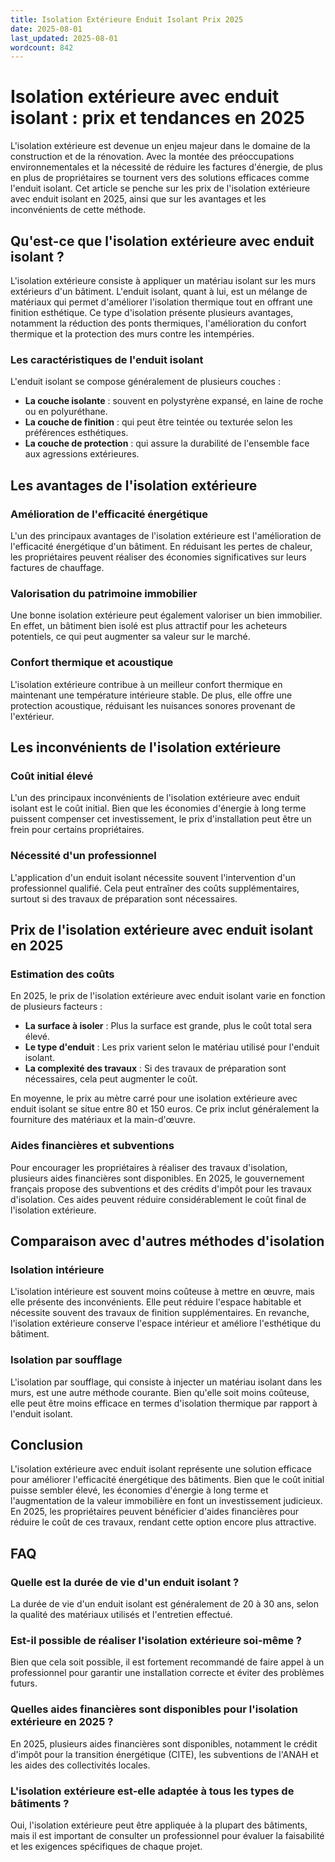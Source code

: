 ```yaml
---
title: Isolation Extérieure Enduit Isolant Prix 2025
date: 2025-08-01
last_updated: 2025-08-01
wordcount: 842
---
```


# Isolation extérieure avec enduit isolant : prix et tendances en 2025

L'isolation extérieure est devenue un enjeu majeur dans le domaine de la construction et de la rénovation. Avec la montée des préoccupations environnementales et la nécessité de réduire les factures d'énergie, de plus en plus de propriétaires se tournent vers des solutions efficaces comme l'enduit isolant. Cet article se penche sur les prix de l'isolation extérieure avec enduit isolant en 2025, ainsi que sur les avantages et les inconvénients de cette méthode.

## Qu'est-ce que l'isolation extérieure avec enduit isolant ?

L'isolation extérieure consiste à appliquer un matériau isolant sur les murs extérieurs d'un bâtiment. L'enduit isolant, quant à lui, est un mélange de matériaux qui permet d'améliorer l'isolation thermique tout en offrant une finition esthétique. Ce type d'isolation présente plusieurs avantages, notamment la réduction des ponts thermiques, l'amélioration du confort thermique et la protection des murs contre les intempéries.

### Les caractéristiques de l'enduit isolant

L'enduit isolant se compose généralement de plusieurs couches :
- **La couche isolante** : souvent en polystyrène expansé, en laine de roche ou en polyuréthane.
- **La couche de finition** : qui peut être teintée ou texturée selon les préférences esthétiques.
- **La couche de protection** : qui assure la durabilité de l'ensemble face aux agressions extérieures.

## Les avantages de l'isolation extérieure

### Amélioration de l'efficacité énergétique

L'un des principaux avantages de l'isolation extérieure est l'amélioration de l'efficacité énergétique d'un bâtiment. En réduisant les pertes de chaleur, les propriétaires peuvent réaliser des économies significatives sur leurs factures de chauffage.

### Valorisation du patrimoine immobilier

Une bonne isolation extérieure peut également valoriser un bien immobilier. En effet, un bâtiment bien isolé est plus attractif pour les acheteurs potentiels, ce qui peut augmenter sa valeur sur le marché.

### Confort thermique et acoustique

L'isolation extérieure contribue à un meilleur confort thermique en maintenant une température intérieure stable. De plus, elle offre une protection acoustique, réduisant les nuisances sonores provenant de l'extérieur.

## Les inconvénients de l'isolation extérieure

### Coût initial élevé

L'un des principaux inconvénients de l'isolation extérieure avec enduit isolant est le coût initial. Bien que les économies d'énergie à long terme puissent compenser cet investissement, le prix d'installation peut être un frein pour certains propriétaires.

### Nécessité d'un professionnel

L'application d'un enduit isolant nécessite souvent l'intervention d'un professionnel qualifié. Cela peut entraîner des coûts supplémentaires, surtout si des travaux de préparation sont nécessaires.

## Prix de l'isolation extérieure avec enduit isolant en 2025

### Estimation des coûts

En 2025, le prix de l'isolation extérieure avec enduit isolant varie en fonction de plusieurs facteurs :
- **La surface à isoler** : Plus la surface est grande, plus le coût total sera élevé.
- **Le type d'enduit** : Les prix varient selon le matériau utilisé pour l'enduit isolant.
- **La complexité des travaux** : Si des travaux de préparation sont nécessaires, cela peut augmenter le coût.

En moyenne, le prix au mètre carré pour une isolation extérieure avec enduit isolant se situe entre 80 et 150 euros. Ce prix inclut généralement la fourniture des matériaux et la main-d'œuvre.

### Aides financières et subventions

Pour encourager les propriétaires à réaliser des travaux d'isolation, plusieurs aides financières sont disponibles. En 2025, le gouvernement français propose des subventions et des crédits d'impôt pour les travaux d'isolation. Ces aides peuvent réduire considérablement le coût final de l'isolation extérieure.

## Comparaison avec d'autres méthodes d'isolation

### Isolation intérieure

L'isolation intérieure est souvent moins coûteuse à mettre en œuvre, mais elle présente des inconvénients. Elle peut réduire l'espace habitable et nécessite souvent des travaux de finition supplémentaires. En revanche, l'isolation extérieure conserve l'espace intérieur et améliore l'esthétique du bâtiment.

### Isolation par soufflage

L'isolation par soufflage, qui consiste à injecter un matériau isolant dans les murs, est une autre méthode courante. Bien qu'elle soit moins coûteuse, elle peut être moins efficace en termes d'isolation thermique par rapport à l'enduit isolant.

## Conclusion

L'isolation extérieure avec enduit isolant représente une solution efficace pour améliorer l'efficacité énergétique des bâtiments. Bien que le coût initial puisse sembler élevé, les économies d'énergie à long terme et l'augmentation de la valeur immobilière en font un investissement judicieux. En 2025, les propriétaires peuvent bénéficier d'aides financières pour réduire le coût de ces travaux, rendant cette option encore plus attractive.

## FAQ

### Quelle est la durée de vie d'un enduit isolant ?

La durée de vie d'un enduit isolant est généralement de 20 à 30 ans, selon la qualité des matériaux utilisés et l'entretien effectué.

### Est-il possible de réaliser l'isolation extérieure soi-même ?

Bien que cela soit possible, il est fortement recommandé de faire appel à un professionnel pour garantir une installation correcte et éviter des problèmes futurs.

### Quelles aides financières sont disponibles pour l'isolation extérieure en 2025 ?

En 2025, plusieurs aides financières sont disponibles, notamment le crédit d'impôt pour la transition énergétique (CITE), les subventions de l'ANAH et les aides des collectivités locales.

### L'isolation extérieure est-elle adaptée à tous les types de bâtiments ?

Oui, l'isolation extérieure peut être appliquée à la plupart des bâtiments, mais il est important de consulter un professionnel pour évaluer la faisabilité et les exigences spécifiques de chaque projet.